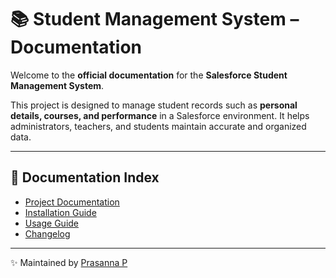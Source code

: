 # 📚 Student Management System – Documentation

Welcome to the **official documentation** for the **Salesforce Student Management System**.

This project is designed to manage student records such as **personal details, courses, and performance** in a Salesforce environment. It helps administrators, teachers, and students maintain accurate and organized data.

---

## 📖 Documentation Index
- [Project Documentation](PROJECT_DOCUMENTATION.md)
- [Installation Guide](installation.md)
- [Usage Guide](usage.md)
- [Changelog](changelog.md)

---

✨ Maintained by [Prasanna P](https://www.linkedin.com/in/prasanna-p-salesforce/)  
